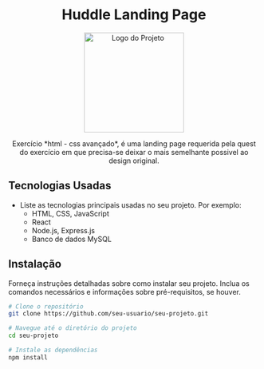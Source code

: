 <h1 align="center">Huddle Landing Page</h1>

<p align="center">
  <a href="https://github.com/seu-usuario/seu-projeto">
    <img src="logo.svg" alt="Logo do Projeto" width="200" height="200">
  </a>
</p>

<p align="center">
  Exercício *html - css avançado*, é uma landing page requerida pela quest do exercício em que precisa-se deixar o mais semelhante possivel ao design original.
</p>

## Tecnologias Usadas

- Liste as tecnologias principais usadas no seu projeto. Por exemplo:
  - HTML, CSS, JavaScript
  - React
  - Node.js, Express.js
  - Banco de dados MySQL

## Instalação

Forneça instruções detalhadas sobre como instalar seu projeto. Inclua os comandos necessários e informações sobre pré-requisitos, se houver.

```bash
# Clone o repositório
git clone https://github.com/seu-usuario/seu-projeto.git

# Navegue até o diretório do projeto
cd seu-projeto

# Instale as dependências
npm install
```
